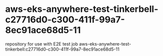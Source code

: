 # aws-eks-anywhere-test-tinkerbell-c27716d0-c300-411f-99a7-8ec91ace68d5-11
repository for use with E2E test job aws-eks-anywhere-test-tinkerbell:c27716d0-c300-411f-99a7-8ec91ace68d5-11
